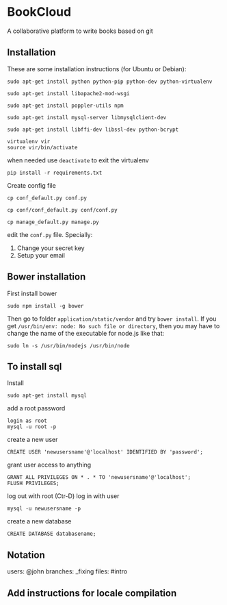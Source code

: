 # BookCloud

A collaborative platform to write books based on git


## Installation

These are some installation instructions (for Ubuntu or Debian):

    sudo apt-get install python python-pip python-dev python-virtualenv

    sudo apt-get install libapache2-mod-wsgi

    sudo apt-get install poppler-utils npm

    sudo apt-get install mysql-server libmysqlclient-dev

    sudo apt-get install libffi-dev libssl-dev python-bcrypt

    virtualenv vir
    source vir/bin/activate

when needed use `deactivate` to exit the virtualenv

    pip install -r requirements.txt

Create config file

    cp conf_default.py conf.py

    cp conf/conf_default.py conf/conf.py

    cp manage_default.py manage.py

edit the `conf.py` file. Specially:

  1. Change your secret key
  2. Setup your email

## Bower installation

First install bower

    sudo npm install -g bower



Then go to folder `application/static/vendor` and try `bower install`. If you get `/usr/bin/env: node: No such file or directory`, then you may have to change the name of the executable for node.js like that:

    sudo ln -s /usr/bin/nodejs /usr/bin/node

## To install sql

Install

    sudo apt-get install mysql

add a root password

    login as root
    mysql -u root -p

create a new user

    CREATE USER 'newusersname'@'localhost' IDENTIFIED BY 'password';

grant user access to anything

    GRANT ALL PRIVILEGES ON * . * TO 'newusersname'@'localhost';
    FLUSH PRIVILEGES;

log out with root (Ctr-D) log in with user

    mysql -u newusersname -p

create a new database

    CREATE DATABASE databasename;

## Notation


users: @john
branches: _fixing
files: #intro


## Add instructions for locale compilation
